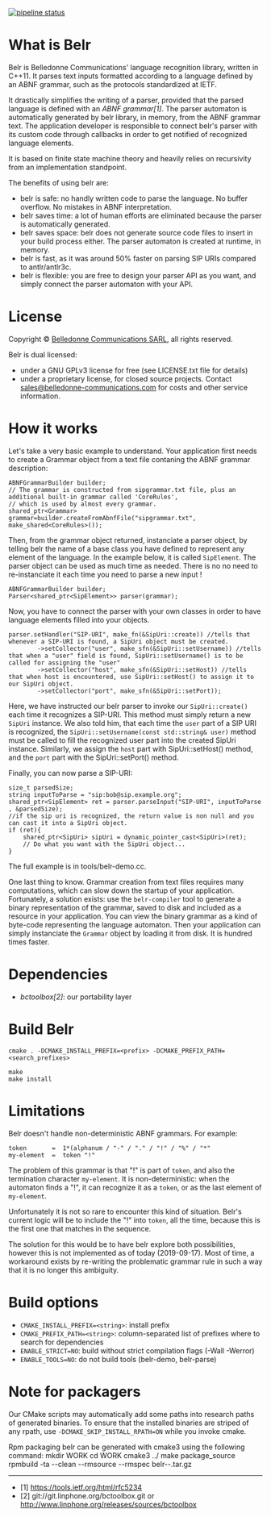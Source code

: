 [![pipeline status](https://gitlab.linphone.org/BC/public/belr/badges/master/pipeline.svg)](https://gitlab.linphone.org/BC/public/belr/commits/master)

What is Belr
============

Belr is Belledonne Communications' language recognition library, written in C++11.
It parses text inputs formatted according to a language defined by an ABNF grammar,
such as the protocols standardized at IETF.

It drastically simplifies the writing of a parser, provided that the parsed language is defined with an *ABNF grammar[1]*.
The parser automaton is automatically generated by belr library, in memory, from the ABNF grammar text.
The application developer is responsible to connect belr's parser with its custom code through callbacks in order to get
notified of recognized language elements.

It is based on finite state machine theory and heavily relies on recursivity from an implementation standpoint.

The benefits of using belr are:
- belr is safe: no handly written code to parse the language. No buffer overflow. No mistakes in ABNF interpretation.
- belr saves time: a lot of human efforts are eliminated because the parser is automatically generated.
- belr saves space: belr does not generate source code files to insert in your build process either. The parser automaton is created at runtime, in memory.
- belr is fast, as it was around 50% faster on parsing SIP URIs compared to antlr/antlr3c.
- belr is flexible: you are free to design your parser API as you want, and simply connect the parser automaton with your API.

License
=======

Copyright © [Belledonne Communications SARL](https://www.linphone.org), all rights reserved.

Belr is dual licensed:
- under a GNU GPLv3 license for free (see LICENSE.txt file for details)
- under a proprietary license, for closed source projects. Contact sales@belledonne-communications.com for costs and other service information.


How it works
============

Let's take a very basic example to understand.
Your application first needs to create a Grammar object from a text file contaning the ABNF grammar description:

```
ABNFGrammarBuilder builder;
// The grammar is constructed from sipgrammar.txt file, plus an additional built-in grammar called 'CoreRules',
// which is used by almost every grammar.
shared_ptr<Grammar> grammar=builder.createFromAbnfFile("sipgrammar.txt", make_shared<CoreRules>());
```

Then, from the grammar object returned, instanciate a parser object, by telling belr the name of a base class you have defined
to represent any element of the language. In the example below, it is called `SipElement`.
The parser object can be used as much time as needed. There is no no need to re-instanciate it each time you need to parse a new input !

```
ABNFGrammarBuilder builder;
Parser<shared_ptr<SipElement>> parser(grammar);
```

Now, you have to connect the parser with your own classes in order to have language elements filled into your objects.

```
parser.setHandler("SIP-URI", make_fn(&SipUri::create)) //tells that whenever a SIP-URI is found, a SipUri object must be created.
		->setCollector("user", make_sfn(&SipUri::setUsername)) //tells that when a "user" field is found, SipUri::setUsername() is to be called for assigning the "user"
		->setCollector("host", make_sfn(&SipUri::setHost)) //tells that when host is encountered, use SipUri::setHost() to assign it to our SipUri object.
		->setCollector("port", make_sfn(&SipUri::setPort));
```

Here, we have instructed our belr parser to invoke our `SipUri::create()` each time it recognizes a SIP-URI. This method must simply
return a new `SipUri` instance.
We also told him, that each time the `user` part of a SIP URI is recognized, the `SipUri::setUsername(const std::string& user)` method must be called
to fill the recognized user part into the created SipUri instance.
Similarly, we assign the `host` part with SipUri::setHost() method, and the `port` part with the SipUri::setPort() method.

Finally, you can now parse a SIP-URI: 

```
size_t parsedSize;
string inputToParse = "sip:bob@sip.example.org";
shared_ptr<SipElement> ret = parser.parseInput("SIP-URI", inputToParse , &parsedSize);
//if the sip uri is recognized, the return value is non null and you can cast it into a SipUri object.
if (ret){
	shared_ptr<SipUri> sipUri = dynamic_pointer_cast<SipUri>(ret);
	// Do what you want with the SipUri object...
}
```

The full example is in tools/belr-demo.cc.

One last thing to know. Grammar creation from text files requires many computations, which can slow down the startup of your application.
Fortunately, a solution exists: use the `belr-compiler` tool to generate a binary representation of the grammar, saved to disk and included 
as a resource in your application.
You can view the binary grammar as a kind of byte-code representing the language automaton.
Then your application can simply instanciate the `Grammar` object by loading it from disk. It is hundred times faster.

Dependencies
============

- *bctoolbox[2]*: our portability layer


Build Belr
==========

	cmake . -DCMAKE_INSTALL_PREFIX=<prefix> -DCMAKE_PREFIX_PATH=<search_prefixes>
	
	make
	make install


Limitations
===========

Belr doesn't handle non-deterministic ABNF grammars. For example:
```
token       =  1*(alphanum / "-" / "." / "!" / "%" / "*"
my-element  =  token "!" 
```
The problem of this grammar is that "!" is part of `token`, and also the termination character `my-element`.
It is non-deterministic: when the automaton finds a "!", it can recognize it as a `token`, or as the last 
element of `my-element`.

Unfortunately it is not so rare to encounter this kind of situation.
Belr's current logic will be to include the "!" into `token`, all the time, because this is the first one that matches in the sequence.

The solution for this would be to have belr explore both possibilities, however this is not implemented as of today (2019-09-17).
Most of time, a workaround exists by re-writing the problematic grammar rule in such a way that it is no longer this ambiguity.


Build options
=============

* `CMAKE_INSTALL_PREFIX=<string>`: install prefix
* `CMAKE_PREFIX_PATH=<string>`: column-separated list of prefixes where to search for dependencies
* `ENABLE_STRICT=NO`: build without strict compilation flags (-Wall -Werror)
* `ENABLE_TOOLS=NO`: do not build tools (belr-demo, belr-parse)


Note for packagers
==================

Our CMake scripts may automatically add some paths into research paths of generated binaries.
To ensure that the installed binaries are striped of any rpath, use `-DCMAKE_SKIP_INSTALL_RPATH=ON`
while you invoke cmake.

Rpm packaging
belr can be generated with cmake3 using the following command:
mkdir WORK
cd WORK
cmake3 ../
make package_source
rpmbuild -ta --clean --rmsource --rmspec belr-<version>-<release>.tar.gz



-----------------------

* [1] https://tools.ietf.org/html/rfc5234
* [2] git://git.linphone.org/bctoolbox.git or <http://www.linphone.org/releases/sources/bctoolbox>
